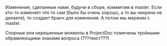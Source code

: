 Изменения, сделанные нами, будучи в сборе, коммитим в master. Если кто-то изменяет что то сам (было бы очень хорошо, а то вы нихрена не делаете), то создает бранч для изменения. А потом мы мержим с master. 

Спорные или нерешенные моменты в ProjectDoc помечены тройными обрамляющими знаками вопроса (???текст???)
